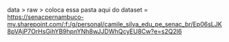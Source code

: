 data > raw > coloca essa pasta aqui do dataset = https://senacpernambuco-my.sharepoint.com/:f:/g/personal/camile_silva_edu_pe_senac_br/Ep06sLJK8pVAjP7OrHsGihYB9hpnYNh8wJJDWhQcyEU8Cw?e=s2Q2l6
